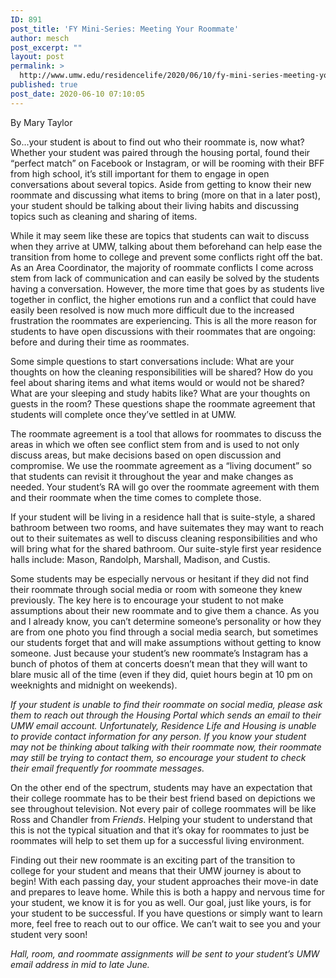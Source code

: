 ```yaml
---
ID: 891
post_title: 'FY Mini-Series: Meeting Your Roommate'
author: mesch
post_excerpt: ""
layout: post
permalink: >
  http://www.umw.edu/residencelife/2020/06/10/fy-mini-series-meeting-your-roommate/
published: true
post_date: 2020-06-10 07:10:05
---
```

By Mary Taylor

So...your student is about to find out who their roommate is, now what? Whether your student was paired through the housing portal, found their “perfect match” on Facebook or Instagram, or will be rooming with their BFF from high school, it’s still important for them to engage in open conversations about several topics. Aside from getting to know their new roommate and discussing what items to bring (more on that in a later post), your student should be talking about their living habits and discussing topics such as cleaning and sharing of items.

While it may seem like these are topics that students can wait to discuss when they arrive at UMW, talking about them beforehand can help ease the transition from home to college and prevent some conflicts right off the bat. As an Area Coordinator, the majority of roommate conflicts I come across stem from lack of communication and can easily be solved by the students having a conversation. However, the more time that goes by as students live together in conflict, the higher emotions run and a conflict that could have easily been resolved is now much more difficult due to the increased frustration the roommates are experiencing. This is all the more reason for students to have open discussions with their roommates that are ongoing: before and during their time as roommates.

Some simple questions to start conversations include: What are your thoughts on how the cleaning responsibilities will be shared? How do you feel about sharing items and what items would or would not be shared? What are your sleeping and study habits like? What are your thoughts on guests in the room? These questions shape the roommate agreement that students will complete once they’ve settled in at UMW.

The roommate agreement is a tool that allows for roommates to discuss the areas in which we often see conflict stem from and is used to not only discuss areas, but make decisions based on open discussion and compromise. We use the roommate agreement as a “living document” so that students can revisit it throughout the year and make changes as needed. Your student’s RA will go over the roommate agreement with them and their roommate when the time comes to complete those.

If your student will be living in a residence hall that is suite-style, a shared bathroom between two rooms, and have suitemates they may want to reach out to their suitemates as well to discuss cleaning responsibilities and who will bring what for the shared bathroom. Our suite-style first year residence halls include: Mason, Randolph, Marshall, Madison, and Custis.

Some students may be especially nervous or hesitant if they did not find their roommate through social media or room with someone they knew previously. The key here is to encourage your student to not make assumptions about their new roommate and to give them a chance. As you and I already know, you can’t determine someone’s personality or how they are from one photo you find through a social media search, but sometimes our students forget that and will make assumptions without getting to know someone. Just because your student’s new roommate’s Instagram has a bunch of photos of them at concerts doesn’t mean that they will want to blare music all of the time (even if they did, quiet hours begin at 10 pm on weeknights and midnight on weekends).

<em>If your student is unable to find their roommate on social media, please ask them to reach out through the Housing Portal which sends an email to their UMW email account. Unfortunately, Residence Life and Housing is unable to provide contact information for any person. If you know your student may not be thinking about talking with their roommate now, their roommate may still be trying to contact them, so encourage your student to check their email frequently for roommate messages.</em>

On the other end of the spectrum, students may have an expectation that their college roommate has to be their best friend based on depictions we see throughout television. Not every pair of college roommates will be like Ross and Chandler from <em>Friends</em>. Helping your student to understand that this is not the typical situation and that it’s okay for roommates to just be roommates will help to set them up for a successful living environment.

Finding out their new roommate is an exciting part of the transition to college for your student and means that their UMW journey is about to begin! With each passing day, your student approaches their move-in date and prepares to leave home. While this is both a happy and nervous time for your student, we know it is for you as well. Our goal, just like yours, is for your student to be successful. If you have questions or simply want to learn more, feel free to reach out to our office. We can’t wait to see you and your student very soon!

<em>Hall, room, and roommate assignments will be sent to your student’s UMW email address in mid to late June.</em>